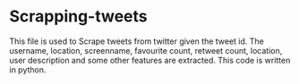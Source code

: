 # Scrapping-tweets
This file is used to Scrape tweets from twitter given the tweet id. The username, location, screenname, favourite count, retweet count, location, user description and some other features are extracted.
This code is written in python.
